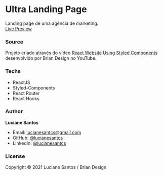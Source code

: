 <!-- ![banner](https://raw.githubusercontent.com/lucianesantcs/selfcare/master/design/selfcare_mockup.png) -->

# Ultra Landing Page

Landing page de uma agência de marketing.
<br>
<a href="https://ultra-landing-page.vercel.app/">Live Preview</a>

### Source

Projeto criado através do vídeo <a href="https://www.youtube.com/watch?v=iP_HqoCuRI0">React Website Using Styled Components</a> desenvolvido por Brian Design no YouTube.

### Techs

- ReactJS
- Styled-Components
- React Router
- React Hooks

### Author

**Luciane Santos**

- Email: lucianesantcs@gmail.com
- GitHub: [@lucianesantcs](https://github.com/lucianesantcs)
- LinkedIn: [@lucianesantcs](https://linkedin.com/in/lucianesantcs)

### License

Copyright © 2021 Luciane Santos / Brian Design
